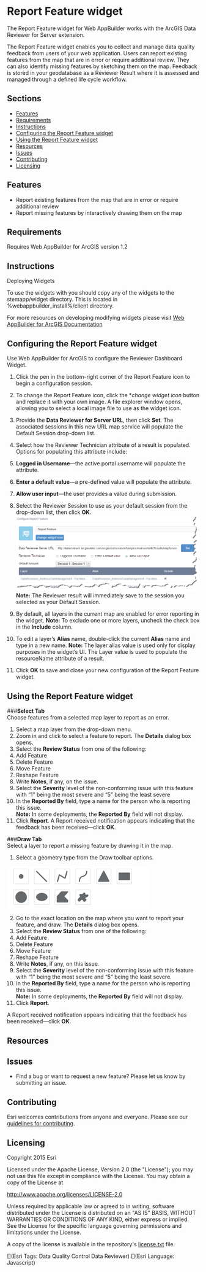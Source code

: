 # Report Feature widget
The Report Feature widget for Web AppBuilder works with the ArcGIS Data Reviewer for Server extension.

The Report Feature widget enables you to collect and manage data quality feedback from users of your web application. Users can report existing features from the map that are in error or require additional review. They can also identify missing features by sketching them on the map. Feedback is stored in your geodatabase as a Reviewer Result where it is assessed and managed through a defined life cycle workflow.

## Sections

* [Features](#features)
* [Requirements](#requirements)
* [Instructions](#instructions)
* [Configuring the Report Feature widget]()
* [Using the Report Feature widget]()
* [Resources](#resources)
* [Issues](#issues)
* [Contributing](#contributing)
* [Licensing](#licensing)

## Features
* Report existing features from the map that are in error or require additional review
* Report missing features by interactively drawing them on the map

## Requirements
Requires Web AppBuilder for ArcGIS version 1.2

## Instructions
Deploying Widgets

To use the widgets with you should copy any of the widgets to the stemapp/widget directory. This is located in %webappbuilder_install%/client directory.

For more resources on developing modifying widgets please visit
[Web AppBuilder for ArcGIS Documentation](http://doc.arcgis.com/en/web-appbuilder/)

## Configuring the Report Feature widget

Use Web AppBuilder for ArcGIS to configure the Reviewer Dashboard Widget.

1.	Click the pen in the bottom-right corner of the Report Feature icon to begin a configuration session.

2.	To change the Report Feature icon, click the **change widget icon* button and replace it with your own image. A file explorer window opens, allowing you to select a local image file to use as the widget icon.

3.	Provide the **Data Reviewer for Server URL**, then click **Set**.
The associated sessions in this new URL map service will populate the Default Session drop-down list.

4.	Select how the Reviewer Technician attribute of a result is populated. Options for populating this attribute include: 
  1.	**Logged in Username**—the active portal username will populate the attribute.
  2.	**Enter a default value**—a pre-defined value will populate the attribute.
  3.	**Allow user input**—the user provides a value during submission.

5.	Select the Reviewer Session to use as your default session from the drop-down list, then click **OK**.
![Configure Report Feature screenshot](./Screenshots/ReportFeatureConfigurationScreenshot.png)   
**Note:** The Reviewer result will immediately save to the session you selected as your Default Session.

6.	By default, all layers in the current map are enabled for error reporting in the widget.
**Note:** To exclude one or more layers, uncheck the check box in the **Include** column.

7.	To edit a layer’s **Alias** name, double-click the current **Alias** name and type in a new name. 
**Note:** The layer alias value is used only for display purposes in the widget’s UI. The Layer value is used to populate the resourceName attribute of a result.

8.	Click **OK** to save and close your new configuration of the Report Feature widget.

## Using the Report Feature widget
###**Select Tab**   
Choose features from a selected map layer to report as an error.

1.	Select a map layer from the drop-down menu.
2.	Zoom in and click to select a feature to report. The **Details** dialog box opens.
3.	Select the **Review Status** from one of the following:
  1.	Add Feature
  2.	Delete Feature
  3.	Move Feature
  4.	Reshape Feature
4.	Write **Notes**, if any, on the issue.
5.	Select the **Severity** level of the non-conforming issue with this feature with “1” being the most severe and “5” being the least severe
6.	In the **Reported By** field, type a name for the person who is reporting this issue.   
**Note:** In some deployments, the **Reported By** field will not display.
7.	Click **Report**.
A Report received notification appears indicating that the feedback has been received&mdash;click **OK**. 

###**Draw Tab**   
Select a layer to report a missing feature by drawing it in the map.

1.	Select a geometry type from the Draw toolbar options.

![Missing Feature Toolbar screenshot](./Screenshots/ReportFeatureDrawToolbarScreenshot.png)   

2.	Go to the exact location on the map where you want to report your feature, and draw. The **Details** dialog box opens.
3.	Select the **Review Status** from one of the following:
  1.	Add Feature
  2.	Delete Feature
  3.	Move Feature
  4.	Reshape Feature
4.	Write **Notes**, if any, on this issue.
5.	Select the **Severity** level of the non-conforming issue with this feature with “1” being the most severe and “5” being the least severe.
6.	In the **Reported By** field, type a name for the person who is reporting this issue.   
**Note:** In some deployments, the **Reported By** field will not display.
7.	Click **Report**.

A Report received notification appears indicating that the feedback has been received&mdash;click **OK**. 

## Resources

## Issues
* Find a bug or want to request a new feature?  Please let us know by submitting an issue.

## Contributing
Esri welcomes contributions from anyone and everyone. Please see our [guidelines for contributing](https://github.com/esri/contributing).


## Licensing
Copyright 2015 Esri

Licensed under the Apache License, Version 2.0 (the "License");
you may not use this file except in compliance with the License.
You may obtain a copy of the License at

   http://www.apache.org/licenses/LICENSE-2.0

Unless required by applicable law or agreed to in writing, software
distributed under the License is distributed on an "AS IS" BASIS,
WITHOUT WARRANTIES OR CONDITIONS OF ANY KIND, either express or implied.
See the License for the specific language governing permissions and
limitations under the License.

A copy of the license is available in the repository's
[license.txt](../LICENSE) file.

[](Esri Tags: Data Quality Control Data Reviewer)
[](Esri Language: Javascript)
